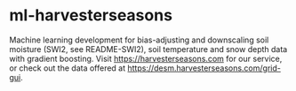 # ml-harvesterseasons
Machine learning development for bias-adjusting and downscaling soil moisture (SWI2, see README-SWI2), soil temperature and snow depth data with gradient boosting. Visit https://harvesterseasons.com for our service, or check out the data offered at https://desm.harvesterseasons.com/grid-gui.
